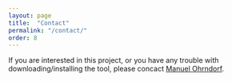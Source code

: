 ```yaml
---
layout: page
title:  "Contact"
permalink: "/contact/"
order: 8
---
```


If you are interested in this project, or you have any trouble with downloading/installing the tool, please concact [Manuel Ohrndorf](mailto:mohrndorf@informatik.uni-siegen.de). 
